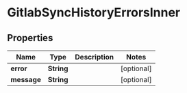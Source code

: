 

# GitlabSyncHistoryErrorsInner

## Properties

Name | Type | Description | Notes
------------ | ------------- | ------------- | -------------
**error** | **String** |  |  [optional]
**message** | **String** |  |  [optional]



